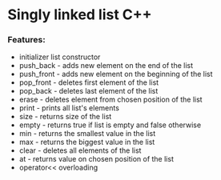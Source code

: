 # <h1>Singly linked list C++</h1>

<h3>Features:</h3>
<ul>
<li>initializer list constructor</li>
<li>push_back - adds new element on the end of the list</li>
<li>push_front - adds new element on the beginning of the list</li>
<li>pop_front - deletes first element of the list</li>
<li>pop_back - deletes last element of the list</li>
<li>erase - deletes element from chosen position of the list</li>
<li>print - prints all list's elements</li>
<li>size - returns size of the list</li>
<li>empty - returns true if list is empty and false otherwise</li>
<li>min - returns the smallest value in the list</li>
<li>max - returns the biggest value in the list</li>
<li>clear - deletes all elements of the list</li>
<li>at - returns value on chosen position of the list</li>
<li>operator<< overloading</li>
</ul>
